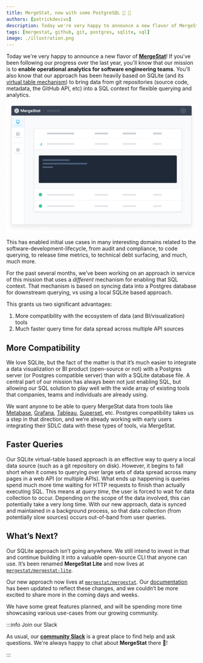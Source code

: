 ```yaml
---
title: MergeStat, now with some PostgreSQL 🐘 🎉
authors: [patrickdevivo]
description: Today we're very happy to announce a new flavor of MergeStat, based on PostgreSQL!
tags: [mergestat, github, git, postgres, sqlite, sql]
image: ./illustration.png
---
```


Today we're very happy to announce a new flavor of [**MergeStat**](https://github.com/mergestat/mergestat)!
If you've been following our progress over the last year, you'll know that our mission is to **enable operational analytics for software engineering teams**.
You'll also know that our approach has been heavily based on SQLite (and its [virtual table mechanism](https://www.sqlite.org/vtab.html)) to bring data from git repositories (source code, metadata, the GitHub API, etc) into a SQL context for flexible querying and analytics.

[![MergeStat Management Console Illustration](illustration.png)](https://github.com/mergestat/mergestat)

This has enabled initial use cases in many interesting domains related to the software-development-lifecycle, from audit and compliance, to code querying, to release time metrics, to technical debt surfacing, and much, much more.

For the past several months, we’ve been working on an approach in service of this mission that uses a *different* mechanism for enabling that SQL context.
That mechanism is based on syncing data into a Postgres database for downstream querying, vs using a local SQLite based approach.

This grants us two significant advantages:

1. More compatibility with the ecosystem of data (and BI/visualization) tools
2. Much faster query time for data spread across multiple API sources


## More Compatibility
We love SQLite, but the fact of the matter is that it’s much easier to integrate a data visualization or BI product (open-source or not) with a Postgres server (or Postgres compatible server) than with a SQLite database file.
A central part of our mission has always been not just enabling SQL, but allowing our SQL solution to play well with the wide array of existing tools that companies, teams and individuals are already using.

We want anyone to be able to query MergeStat data from tools like [Metabase](https://www.metabase.com/), [Grafana](https://grafana.com/), [Tableau](https://www.tableau.com/), [Superset](https://superset.apache.org/), etc. Postgres compatibility takes us a step in that direction, and we’re already working with early users integrating their SDLC data with these types of tools, via MergeStat.

## Faster Queries
Our SQLite virtual-table based approach is an effective way to query a local data source (such as a git repository on disk). However, it begins to fall short when it comes to querying over large sets of data spread across many pages in a web API (or multiple APIs). What ends up happening is queries spend much more time waiting for HTTP requests to finish than actually executing SQL. This means at *query time*, the user is forced to wait for data collection to occur. Depending on the scope of the data involved, this can potentially take a very long time. With our new approach, data is synced and maintained in a background process, so that data collection (from potentially slow sources) occurs out-of-band from user queries.

## What’s Next?
Our SQLite approach isn’t going anywhere. We still intend to invest in that and continue building it into a valuable open-source CLI that anyone can use. It’s been renamed **MergeStat Lite** and now lives at [`mergestat/mergestat-lite`](https://github.com/mergestat/mergestat-lite).

Our new approach now lives at [`mergestat/mergestat`](https://github.com/mergestat/mergestat).
Our [documentation](/) has been updated to reflect these changes, and we couldn’t be more excited to share more in the coming days and weeks.

We have some great features planned, and will be spending more time showcasing various use-cases from our growing community.

:::info Join our Slack

As usual, our [**community Slack**](https://join.slack.com/t/mergestatcommunity/shared_invite/zt-xvvtvcz9-w3JJVIdhLgEWrVrKKNXOYg) is a great place to find help and ask questions. We're always happy to chat about **MergeStat** there 🎉!

:::

